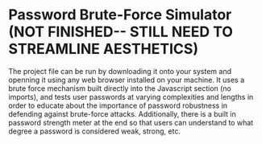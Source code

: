 # Password Brute-Force Simulator (NOT FINISHED-- STILL NEED TO STREAMLINE AESTHETICS)
The project file can be run by downloading it onto your system and openning it using any web browser installed on your machine. It uses a brute force mechanism built directly into the Javascript section (no imports), and tests user passwords at varying complexities and lengths in order to educate about the importance of password robustness in defending against brute-force attacks. Additionally, there is a built in password strength meter at the end so that users can understand to what degree a password is considered weak, strong, etc.
